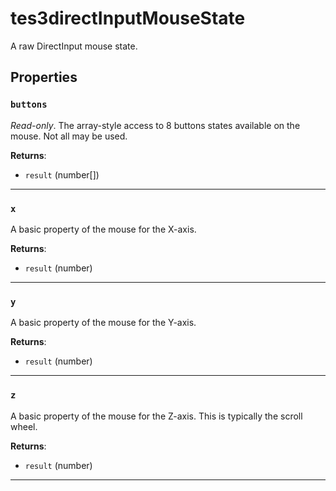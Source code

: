 # tes3directInputMouseState
<div class="search_terms" style="display: none">tes3directinputmousestate, directinputmousestate</div>

<!---
	This file is autogenerated. Do not edit this file manually. Your changes will be ignored.
	More information: https://github.com/MWSE/MWSE/tree/master/docs
-->

A raw DirectInput mouse state.

## Properties

### `buttons`
<div class="search_terms" style="display: none">buttons</div>

*Read-only*. The array-style access to 8 buttons states available on the mouse. Not all may be used.

**Returns**:

* `result` (number[])

***

### `x`
<div class="search_terms" style="display: none">x</div>

A basic property of the mouse for the X-axis.

**Returns**:

* `result` (number)

***

### `y`
<div class="search_terms" style="display: none">y</div>

A basic property of the mouse for the Y-axis.

**Returns**:

* `result` (number)

***

### `z`
<div class="search_terms" style="display: none">z</div>

A basic property of the mouse for the Z-axis. This is typically the scroll wheel.

**Returns**:

* `result` (number)

***

